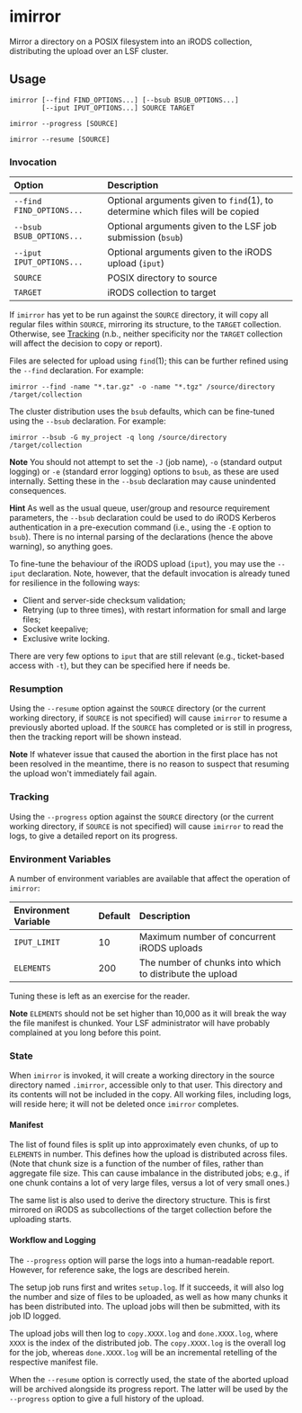 # imirror

Mirror a directory on a POSIX filesystem into an iRODS collection,
distributing the upload over an LSF cluster.

## Usage

    imirror [--find FIND_OPTIONS...] [--bsub BSUB_OPTIONS...]
            [--iput IPUT_OPTIONS...] SOURCE TARGET

    imirror --progress [SOURCE]

    imirror --resume [SOURCE]

### Invocation

| Option                   | Description                               |
| :----------------------- | :---------------------------------------- |
| `--find FIND_OPTIONS...` | Optional arguments given to `find`(1), to determine which files will be copied |
| `--bsub BSUB_OPTIONS...` | Optional arguments given to the LSF job submission (`bsub`) |
| `--iput IPUT_OPTIONS...` | Optional arguments given to the iRODS upload (`iput`) |
| `SOURCE`                 | POSIX directory to source                 |
| `TARGET`                 | iRODS collection to target                |

If `imirror` has yet to be run against the `SOURCE` directory, it will
copy all regular files within `SOURCE`, mirroring its structure, to the
`TARGET` collection. Otherwise, see [Tracking](#tracking) (n.b., neither
specificity nor the `TARGET` collection will affect the decision to copy
or report).

Files are selected for upload using `find`(1); this can be further
refined using the `--find` declaration. For example:

    imirror --find -name "*.tar.gz" -o -name "*.tgz" /source/directory /target/collection

The cluster distribution uses the `bsub` defaults, which can be
fine-tuned using the `--bsub` declaration. For example:

    imirror --bsub -G my_project -q long /source/directory /target/collection

**Note** You should not attempt to set the `-J` (job name), `-o`
(standard output logging) or `-e` (standard error logging) options to
`bsub`, as these are used internally. Setting these in the `--bsub`
declaration may cause unindented consequences.

**Hint** As well as the usual queue, user/group and resource requirement
parameters, the `--bsub` declaration could be used to do iRODS Kerberos
authentication in a pre-execution command (i.e., using the `-E` option
to `bsub`). There is no internal parsing of the declarations (hence the
above warning), so anything goes.

To fine-tune the behaviour of the iRODS upload (`iput`), you may use the
`--iput` declaration. Note, however, that the default invocation is
already tuned for resilience in the following ways:

* Client and server-side checksum validation;
* Retrying (up to three times), with restart information for small and
  large files;
* Socket keepalive;
* Exclusive write locking.

There are very few options to `iput` that are still relevant (e.g.,
ticket-based access with `-t`), but they can be specified here if needs
be.

### Resumption

Using the `--resume` option against the `SOURCE` directory (or the
current working directory, if `SOURCE` is not specified) will cause
`imirror` to resume a previously aborted upload. If the `SOURCE` has
completed or is still in progress, then the tracking report will be
shown instead.

**Note** If whatever issue that caused the abortion in the first place
has not been resolved in the meantime, there is no reason to suspect
that resuming the upload won't immediately fail again.

### Tracking

Using the `--progress` option against the `SOURCE` directory (or the
current working directory, if `SOURCE` is not specified) will cause
`imirror` to read the logs, to give a detailed report on its progress.

### Environment Variables

A number of environment variables are available that affect the
operation of `imirror`:

| Environment Variable | Default | Description                         |
| :------------------- | :------ | :---------------------------------- |
| `IPUT_LIMIT`         | 10      | Maximum number of concurrent iRODS uploads |
| `ELEMENTS`           | 200     | The number of chunks into which to distribute the upload |

Tuning these is left as an exercise for the reader.

**Note** `ELEMENTS` should not be set higher than 10,000 as it will
break the way the file manifest is chunked. Your LSF administrator will
have probably complained at you long before this point.

### State

When `imirror` is invoked, it will create a working directory in the
source directory named `.imirror`, accessible only to that user. This
directory and its contents will not be included in the copy. All working
files, including logs, will reside here; it will not be deleted once
`imirror` completes.

#### Manifest

The list of found files is split up into approximately even chunks, of
up to `ELEMENTS` in number. This defines how the upload is distributed
across files. (Note that chunk size is a function of the number of
files, rather than aggregate file size. This can cause imbalance in the
distributed jobs; e.g., if one chunk contains a lot of very large files,
versus a lot of very small ones.)

The same list is also used to derive the directory structure. This is
first mirrored on iRODS as subcollections of the target collection
before the uploading starts.

#### Workflow and Logging

The `--progress` option will parse the logs into a human-readable
report. However, for reference sake, the logs are described herein.

The setup job runs first and writes `setup.log`. If it succeeds, it will
also log the number and size of files to be uploaded, as well as how
many chunks it has been distributed into. The upload jobs will then be
submitted, with its job ID logged.

The upload jobs will then log to `copy.XXXX.log` and `done.XXXX.log`,
where `XXXX` is the index of the distributed job. The `copy.XXXX.log` is
the overall log for the job, whereas `done.XXXX.log` will be an
incremental retelling of the respective manifest file.

When the `--resume` option is correctly used, the state of the aborted
upload will be archived alongside its progress report. The latter will
be used by the `--progress` option to give a full history of the upload.
